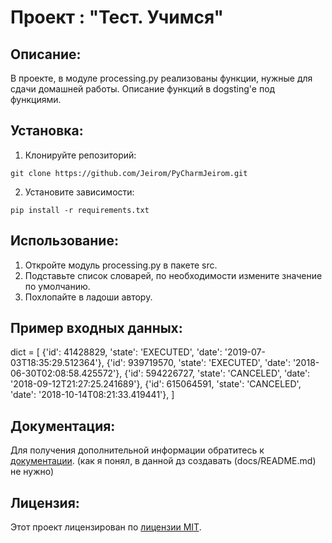# Проект : "Тест. Учимся"

## Описание:

В проекте, в модуле processing.py реализованы функции, нужные для сдачи домашней работы.
Описание функций в dogsting'e под функциями. 

## Установка:

1. Клонируйте репозиторий:
```
git clone https://github.com/Jeirom/PyCharmJeirom.git
```
2. Установите зависимости:
```
pip install -r requirements.txt
```
## Использование:

1. Откройте модуль processing.py в пакете src.
2. Подставьте список словарей, по необходимости измените значение по умолчанию.
3. Похлопайте в ладоши автору. 

## Пример входных данных:
dict = [
{'id': 41428829, 'state': 'EXECUTED', 'date': '2019-07-03T18:35:29.512364'}, 
{'id': 939719570, 'state': 'EXECUTED', 'date': '2018-06-30T02:08:58.425572'}, 
{'id': 594226727, 'state': 'CANCELED', 'date': '2018-09-12T21:27:25.241689'},
{'id': 615064591, 'state': 'CANCELED', 'date': '2018-10-14T08:21:33.419441'},
]

## Документация:

Для получения дополнительной информации обратитесь к [документации](docs/README.md).
(как я понял, в данной дз создавать (docs/README.md) не нужно)

## Лицензия:

Этот проект лицензирован по [лицензии MIT](nolicense_nono.com).

